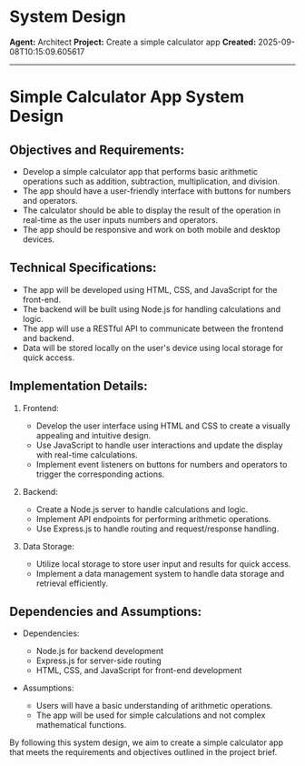 # System Design

**Agent:** Architect
**Project:** Create a simple calculator app
**Created:** 2025-09-08T10:15:09.605617

---

# Simple Calculator App System Design

## Objectives and Requirements:
- Develop a simple calculator app that performs basic arithmetic operations such as addition, subtraction, multiplication, and division.
- The app should have a user-friendly interface with buttons for numbers and operators.
- The calculator should be able to display the result of the operation in real-time as the user inputs numbers and operators.
- The app should be responsive and work on both mobile and desktop devices.

## Technical Specifications:
- The app will be developed using HTML, CSS, and JavaScript for the front-end.
- The backend will be built using Node.js for handling calculations and logic.
- The app will use a RESTful API to communicate between the frontend and backend.
- Data will be stored locally on the user's device using local storage for quick access.

## Implementation Details:
1. Frontend:
   - Develop the user interface using HTML and CSS to create a visually appealing and intuitive design.
   - Use JavaScript to handle user interactions and update the display with real-time calculations.
   - Implement event listeners on buttons for numbers and operators to trigger the corresponding actions.

2. Backend:
   - Create a Node.js server to handle calculations and logic.
   - Implement API endpoints for performing arithmetic operations.
   - Use Express.js to handle routing and request/response handling.

3. Data Storage:
   - Utilize local storage to store user input and results for quick access.
   - Implement a data management system to handle data storage and retrieval efficiently.

## Dependencies and Assumptions:
- Dependencies:
  - Node.js for backend development
  - Express.js for server-side routing
  - HTML, CSS, and JavaScript for front-end development

- Assumptions:
  - Users will have a basic understanding of arithmetic operations.
  - The app will be used for simple calculations and not complex mathematical functions.

By following this system design, we aim to create a simple calculator app that meets the requirements and objectives outlined in the project brief.